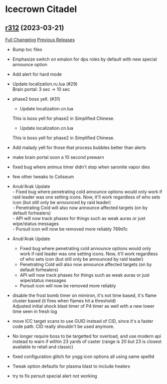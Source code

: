 # <DBM> Icecrown Citadel

## [r312](https://github.com/DeadlyBossMods/DBM-WotLK/tree/r312) (2023-03-21)
[Full Changelog](https://github.com/DeadlyBossMods/DBM-WotLK/compare/r311...r312) [Previous Releases](https://github.com/DeadlyBossMods/DBM-WotLK/releases)

- Bump toc files  
- Emphasize switch on emalon for dps roles by default with new special announce option  
- Add alert for hard mode  
- Update localization.ru.lua (#29)  
    Brain portal: 3 sec -> 10 sec  
- phase2 boss yell. (#31)  
    * Update localization.cn.lua  
    This is boss yell for phase2 in Simplified Chinese.  
    * Update localization.cn.lua  
    This is boss yell for phase2 in Simplified Chinese.  
- Add malady yell for those that process bubbles better than alerts  
- make brain portal soon a 10 second prewarn  
- fixed bug where animus timer didn't stop when saronite vapor dies  
- few other tweaks to Coliseum  
- Anub'Arak Update  
      - Fixed bug where penetrating cold announce options would only work if raid leader was one setting icons. Now, it'll work regardless of who sets icon (but still only be announced by raid leader)  
      - Penetrating Cold will also now announce affected targets (on by default forhealers)  
      - API will now track phases for things such as weak auras or just wipe/status messages  
      - Pursuit icon will now be removed more reliably	789d1c  
- Anub'Arak Update  
     - Fixed bug where penetrating cold announce options would only work if raid leader was one setting icons. Now, it'll work regardless of who sets icon (but still only be announced by raid leader)  
     - Penetrating Cold will also now announce affected targets (on by default forhealers)  
     - API will now track phases for things such as weak auras or just wipe/status messages  
     - Pursuit icon will now be removed more reliably  
- disable the frost bomb timer on mimiron, it's not time based, it's flame cluster based (it fires when flames hit a threshold)  
    Adjusted initial shock blast timer of P4 timer as well with a new lower time seen in fresh log  
- move ICC target scans to use GUID instead of CID, since it's a faster code path. CID really shouldn't be used anymore.  
- No longer require boss to be targetted for overload, and use modern api instead to warn if within 23 yards of caster (range is 20 but 23 is closest available to retail and classic)  
- fixed configuration glitch for yogg icon options all using same spellId  
- Tweak option defaults for plasma blast to include healers  
- try to fix persuit special alert not working  
